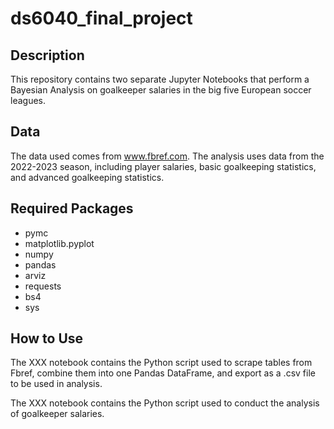 # ds6040_final_project

## Description
This repository contains two separate Jupyter Notebooks that perform a Bayesian Analysis on goalkeeper salaries in the big five European soccer leagues. 

## Data 
The data used comes from www.fbref.com. The analysis uses data from the 2022-2023 season, including player salaries, basic goalkeeping statistics, and advanced goalkeeping statistics.

## Required Packages
- pymc
- matplotlib.pyplot
- numpy
- pandas
- arviz
- requests
- bs4
- sys

## How to Use
The XXX notebook contains the Python script used to scrape tables from Fbref, combine them into one Pandas DataFrame, and export as a .csv file to be used in analysis.

The XXX notebook contains the Python script used to conduct the analysis of goalkeeper salaries.
